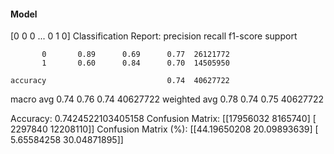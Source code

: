 #### Model
[0 0 0 ... 0 1 0]
Classification Report:
              precision    recall  f1-score   support

           0       0.89      0.69      0.77  26121772
           1       0.60      0.84      0.70  14505950

    accuracy                           0.74  40627722
   macro avg       0.74      0.76      0.74  40627722
weighted avg       0.78      0.74      0.75  40627722

Accuracy: 0.7424522103405158
Confusion Matrix:
[[17956032  8165740]
 [ 2297840 12208110]]
Confusion Matrix (%):
[[44.19650208 20.09893639]
 [ 5.65584258 30.04871895]]
